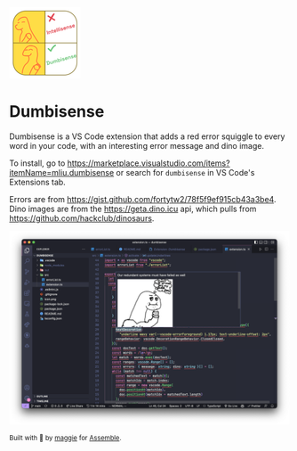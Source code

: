 <img src="icon.png" alt="dumbisense logo" width="128" />

# Dumbisense

Dumbisense is a VS Code extension that adds a red error squiggle to every word in your code, with an interesting error message and dino image.

To install, go to https://marketplace.visualstudio.com/items?itemName=mliu.dumbisense or search for `dumbisense` in VS Code's Extensions tab.

Errors are from https://gist.github.com/fortytw2/78f5f9ef915cb43a3be4.  
Dino images are from the https://geta.dino.icu api, which pulls from https://github.com/hackclub/dinosaurs.

![Demo of the Dumbisense Extension](./demo.png)

<small>

Built with 🧋 by [maggie](https://maggieliu.dev) for [Assemble](https://assemble.hackclub.com).

</small>
